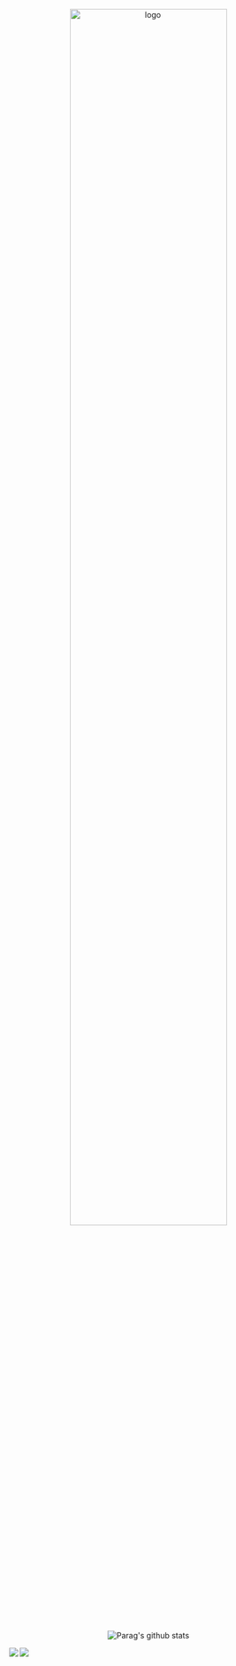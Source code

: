 <p align="center">
  <img src="https://github.com/Parag357/Parag357/blob/master/logo.png" alt="logo" width="75%" height="auto">
  <img src="https://github-readme-stats.vercel.app/api?username=Parag357&theme=gruvbox&show_icons=true&hide=issues&text_color=ffff9f" alt="Parag's github stats">
</p>

<p align="center">
<a href="https://github.com/Parag357/covid-19-awareness">
  <img align="left" src="https://github-readme-stats.vercel.app/api/pin/?username=Parag357&repo=covid-19-awareness" />
</a>
<a href="https://github.com/Parag357/Attendance-Manager">
  <img align="left" src="https://github-readme-stats.vercel.app/api/pin/?username=Parag357&repo=Attendance-Manager" />
</a>
 </p>
